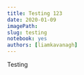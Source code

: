 ```yaml
---
title: Testing 123
date: 2020-01-09
imagePath: 
slug: testing
notebook: yes
authors: [liamkavanagh]
---
```


Testing
